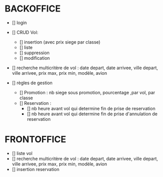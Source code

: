 # BACKOFFICE
- [] login 

- [] CRUD Vol:
    - [] insertion (avec prix siege par classe)
    - [] liste 
    - [] suppression
    - [] modification

- [] recherche multicritère de vol : date depart, date arrivee, ville depart, ville arrivee, prix max, prix min, modèle, avion

- [] règles de gestion
    - [] Promotion : nb siege sous promotion, pourcentage ,par vol, par classe
    - [] Reservation : 
        - [] nb heure avant vol qui determine fin de prise de reservation
        - [] nb heure avant vol qui determine fin de prise d'annulation de reservation

# FRONTOFFICE
- [] liste vol
- [] recherche multicritère de vol : date depart, date arrivee, ville depart, ville arrivee, prix max, prix min, modèle, avion
- [] insertion reservation

